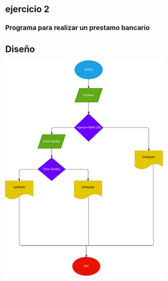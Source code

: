 # ejercicio 2

## Programa para realizar un prestamo bancario

# Diseño
![Diagrama de flujo](diagrama.png "digrama de flujo")